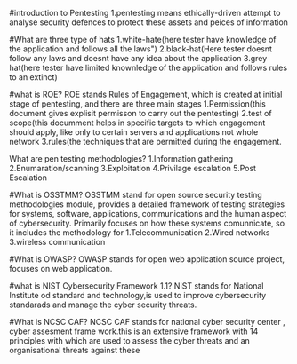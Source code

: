 #introduction to Pentesting
1.pentesting means ethically-driven attempt to analyse security defences to protect these assets and peices of information

#What are three type of hats
1.white-hate(here tester have knowledge of the application and follows all the laws") 
2.black-hat(Here tester doesnt follow any laws and doesnt have any idea about the application
3.grey hat(here tester have limited knownledge of the application and follows rules to an extinct)

#what is ROE?
ROE stands Rules of Engagement, which is created at initial stage of pentesting, and there are three main stages
1.Permission(this document gives explisit permisson to carry out the pentesting)
2.test of scope(this documment helps in specific targets to which engagement should apply, like only to certain servers and applications not whole network
3.rules(the techniques that are permitted during the engagement.

What are pen testing methodologies?
1.Information gathering
2.Enumaration/scanning
3.Exploitation
4.Privilage escalation
5.Post Escalation

#What is OSSTMM?
OSSTMM stand for open source security testing methodologies module, provides a detailed framework of testing strategies for systems, software, applications, communications and the human aspect of cybersecurity.
Primarily focuses on how these systems comunnicate, so it includes the methodology for
1.Telecommunication
2.Wired networks
3.wireless communication

#What is OWASP?
OWASP stands for open web application source project, focuses on web application.

#what is NIST Cybersecurity Framework 1.1?
NIST stands for National Institute od standard and technology,is used to improve cybersecurity standarads and manage the cyber security threats.

#What is NCSC CAF?
NCSC CAF stands for national cyber security center , cyber assesment frame work.this is an extensive framework with 14 principles with which are used to assess the cyber threats and an organisational threats against these



